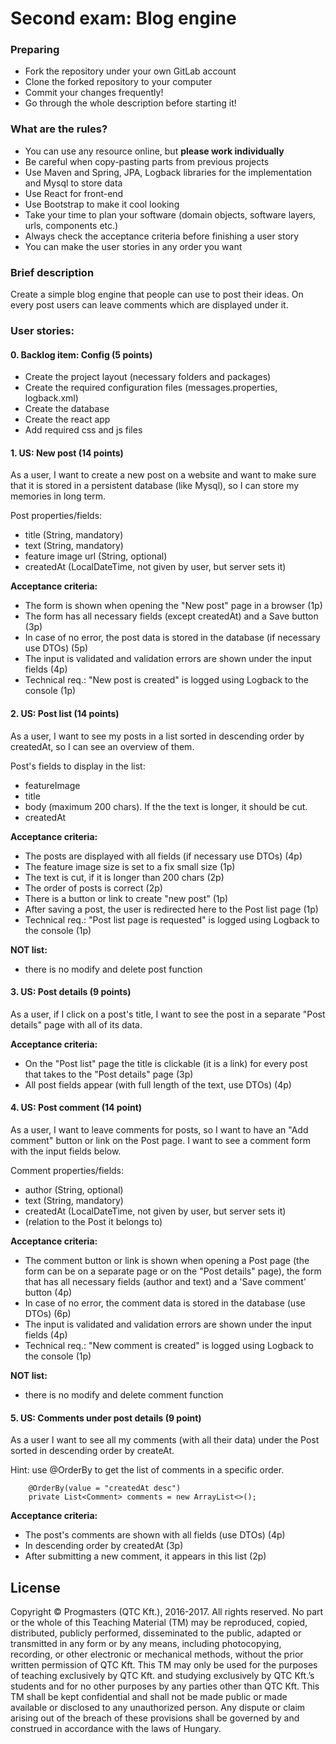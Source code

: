 # Second exam: Blog engine

### Preparing

- Fork the repository under your own GitLab account
- Clone the forked repository to your computer
- Commit your changes frequently!
- Go through the whole description before starting it!

### What are the rules?

- You can use any resource online, but **please work individually**
- Be careful when copy-pasting parts from previous projects
- Use Maven and Spring, JPA, Logback libraries for the implementation and Mysql to store data
- Use React for front-end 
- Use Bootstrap to make it cool looking
- Take your time to plan your software (domain objects, software layers, urls, components etc.)
- Always check the acceptance criteria before finishing a user story
- You can make the user stories in any order you want
 
### Brief description 

Create a simple blog engine that people can use to post their ideas. On every post users can leave
comments which are displayed under it. 
 
### User stories:

#### 0. Backlog item: Config (5 points)

- Create the project layout (necessary folders and packages)
- Create the required configuration files (messages.properties, logback.xml)
- Create the database
- Create the react app
- Add required css and js files

#### 1. US: New post (14 points)

As a user, I want to create a new post on a website and want to make sure that it is stored in a persistent database (like Mysql), 
so I can store my memories in long term. 
 
Post properties/fields:
- title (String, mandatory)
- text (String, mandatory)
- feature image url (String, optional)
- createdAt (LocalDateTime, not given by user, but server sets it)
  
**Acceptance criteria:**
- The form is shown when opening the "New post" page in a browser (1p)
- The form has all necessary fields (except createdAt) and a Save button (3p)
- In case of no error, the post data is stored in the database (if necessary use DTOs) (5p) 
- The input is validated and validation errors are shown under the input fields (4p)
- Technical req.: "New post is created" is logged using Logback to the console (1p) 
 
#### 2. US: Post list (14 points)

As a user, I want to see my posts in a list sorted in descending order by createdAt, so I can see an overview of them. 

Post's fields to display in the list:
- featureImage
- title
- body (maximum 200 chars). If the the text is longer, it should be cut.
- createdAt

**Acceptance criteria:**
- The posts are displayed with all fields (if necessary use DTOs) (4p)
- The feature image size is set to a fix small size (1p)
- The text is cut, if it is longer than 200 chars (2p)
- The order of posts is correct (2p)
- There is a button or link to create "new post" (1p) 
- After saving a post, the user is redirected here to the Post list page (1p)
- Technical req.: "Post list page is requested" is logged using Logback to the console (1p) 

**NOT list:**
- there is no modify and delete post function
 
#### 3. US: Post details (9 points)

As a user, if I click on a post's title, I want to see the post in a separate "Post details" page with all of its data.
   
**Acceptance criteria:**
- On the "Post list" page the title is clickable (it is a link) for every post that takes to the "Post details" page (3p)
- All post fields appear (with full length of the text, use DTOs) (4p)
   
#### 4. US: Post comment (14 point)

As a user, I want to leave comments for posts, so I want to have an "Add comment" button or link on the Post page. 
I want to see a comment form with the input fields below. 

Comment properties/fields:
- author (String, optional)
- text (String, mandatory)
- createdAt (LocalDateTime, not given by user, but server sets it)
- (relation to the Post it belongs to) 
 
**Acceptance criteria:**
- The comment button or link is shown when opening a Post page (the form can be on a separate page or on the "Post details" page),
the form that has all necessary fields (author and text) and a 'Save comment' button (4p)
- In case of no error, the comment data is stored in the database (use DTOs) (6p)
- The input is validated and validation errors are shown under the input fields (4p)
- Technical req.: "New comment is created" is logged using Logback to the console (1p) 
    
**NOT list:**
- there is no modify and delete comment function
 
#### 5. US: Comments under post details (9 point)

As a user I want to see all my comments (with all their data) under the Post sorted in descending order by createAt.
  
Hint: use @OrderBy to get the list of comments in a specific order. 
 ```` 
     @OrderBy(value = "createdAt desc")
     private List<Comment> comments = new ArrayList<>();
 ````
 
**Acceptance criteria:**
- The post's comments are shown with all fields (use DTOs) (4p)
- In descending order by createdAt (3p)
- After submitting a new comment, it appears in this list (2p)


## License 
Copyright © Progmasters (QTC Kft.), 2016-2017.
All rights reserved. No part or the whole of this Teaching Material (TM) may be reproduced, copied, distributed, publicly performed, disseminated to the public, adapted or transmitted in any form or by any means, including photocopying, recording, or other electronic or mechanical methods, without the prior written permission of QTC Kft. This TM may only be used for the purposes of teaching exclusively by QTC Kft. and studying exclusively by QTC Kft.’s students and for no other purposes by any parties other than QTC Kft.
This TM shall be kept confidential and shall not be made public or made available or disclosed to any unauthorized person.
Any dispute or claim arising out of the breach of these provisions shall be governed by and construed in accordance with the laws of Hungary. 
